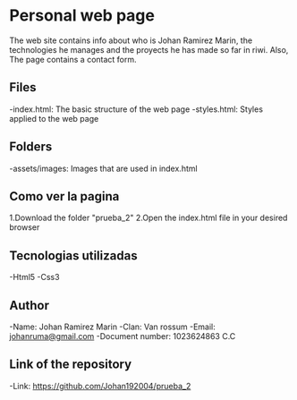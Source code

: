 # Personal web page

The web site contains info about who is Johan Ramirez Marin, the technologies he manages and the proyects he has made so far in riwi. Also, The page contains a contact form.

## Files

-index.html: The basic structure of the web page
-styles.html: Styles applied to the web page

## Folders

-assets/images: Images that are used in index.html

## Como ver la pagina

1.Download the folder "prueba_2"
2.Open the index.html file in your desired browser

## Tecnologias utilizadas

-Html5
-Css3

## Author

-Name: Johan Ramirez Marin
-Clan: Van rossum
-Email: johanruma@gmail.com
-Document number: 1023624863 C.C

## Link of the repository

-Link: https://github.com/Johan192004/prueba_2